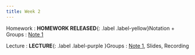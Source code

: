 ```yaml
---
title: Week 2
---
```


Homework
: **HOMEWORK RELEASED**{: .label .label-yellow}Notation + Groups
  : [Note 1](https://readings.decal.rouxl.es/docs/readings/content/note-1/)

Lecture
: **LECTURE**{: .label .label-purple }Groups
  : [Note 1](https://readings.decal.rouxl.es/docs/readings/content/note-1/), Slides, Recording